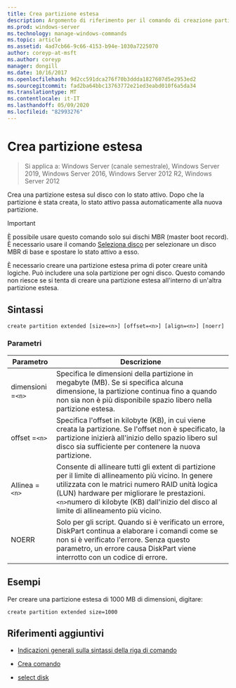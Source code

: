 ```yaml
---
title: Crea partizione estesa
description: Argomento di riferimento per il comando di creazione partizione estesa, che consente di creare una partizione estesa sul disco con lo stato attivo.
ms.prod: windows-server
ms.technology: manage-windows-commands
ms.topic: article
ms.assetid: 4ad7cb66-9c66-4153-b94e-1030a7225070
author: coreyp-at-msft
ms.author: coreyp
manager: dongill
ms.date: 10/16/2017
ms.openlocfilehash: 9d2cc591dca276f70b3ddda1827607d5e2953ed2
ms.sourcegitcommit: fad2ba64bbc13763772e21ed3eabd010f6a5da34
ms.translationtype: MT
ms.contentlocale: it-IT
ms.lasthandoff: 05/09/2020
ms.locfileid: "82993276"
---
```

# <a name="create-partition-extended"></a>Crea partizione estesa

> Si applica a: Windows Server (canale semestrale), Windows Server 2019, Windows Server 2016, Windows Server 2012 R2, Windows Server 2012

Crea una partizione estesa sul disco con lo stato attivo. Dopo che la partizione è stata creata, lo stato attivo passa automaticamente alla nuova partizione.

>[!IMPORTANT]
> È possibile usare questo comando solo sui dischi MBR (master boot record). È necessario usare il comando [Seleziona disco](select-disk.md) per selezionare un disco MBR di base e spostare lo stato attivo a esso.
>
> È necessario creare una partizione estesa prima di poter creare unità logiche. Può includere una sola partizione per ogni disco. Questo comando non riesce se si tenta di creare una partizione estesa all'interno di un'altra partizione estesa.

## <a name="syntax"></a>Sintassi

```
create partition extended [size=<n>] [offset=<n>] [align=<n>] [noerr]
```

### <a name="parameters"></a>Parametri

| Parametro | Descrizione |
| --------- | ----------- |
| dimensioni =`<n>` | Specifica le dimensioni della partizione in megabyte (MB). Se si specifica alcuna dimensione, la partizione continua fino a quando non sia non è più disponibile spazio libero nella partizione estesa. |
| offset =`<n>` | Specifica l'offset in kilobyte (KB), in cui viene creata la partizione. Se l'offset non è specificato, la partizione inizierà all'inizio dello spazio libero sul disco sia sufficiente per contenere la nuova partizione. |
| Allinea =`<n>` | Consente di allineare tutti gli extent di partizione per il limite di allineamento più vicino. In genere utilizzata con le matrici numero RAID unità logica (LUN) hardware per migliorare le prestazioni. `<n>`numero di kilobyte (KB) dall'inizio del disco al limite di allineamento più vicino. |
| NOERR | Solo per gli script. Quando si è verificato un errore, DiskPart continua a elaborare i comandi come se non si è verificato l'errore. Senza questo parametro, un errore causa DiskPart viene interrotto con un codice di errore. |

## <a name="examples"></a>Esempi

Per creare una partizione estesa di 1000 MB di dimensioni, digitare:

```
create partition extended size=1000
```

## <a name="additional-references"></a>Riferimenti aggiuntivi

- [Indicazioni generali sulla sintassi della riga di comando](command-line-syntax-key.md)

- [Crea comando](create.md)

- [select disk](select-disk.md)
